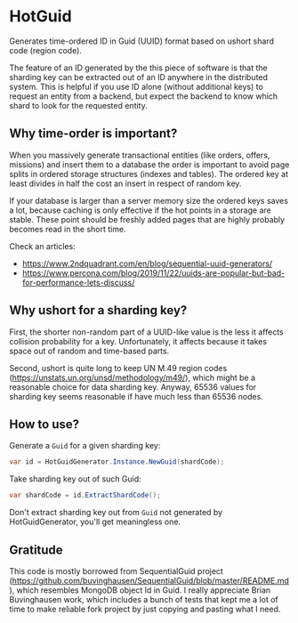 HotGuid
=======
Generates time-ordered ID in Guid (UUID) format based on ushort shard code (region code). 

The feature of an ID generated by the this piece of software is that the sharding key can be extracted out of an ID anywhere in the distributed system. This is helpful if you use ID alone (without additional keys) to request an entity from a backend, but expect the backend to know which shard to look for the requested entity.

Why time-order is important?
----------------------------
When you massively generate transactional entities (like orders, offers, missions) and insert them to a database the order is important to avoid page splits in ordered storage structures (indexes and tables). The ordered key at least divides in half the cost an insert in respect of random key.

If your database is larger than a server memory size the ordered keys saves a lot, because caching is only effective if the hot points in a storage are stable. These point should be freshly added pages that are highly probably becomes read in the short time.

Check an articles:

- https://www.2ndquadrant.com/en/blog/sequential-uuid-generators/
- https://www.percona.com/blog/2019/11/22/uuids-are-popular-but-bad-for-performance-lets-discuss/

Why ushort for a sharding key?
------------------------------
First, the shorter non-random part of a UUID-like value is the less it affects collision probability for a key. Unfortunately, it affects because it takes space out of random and time-based parts.

Second, ushort is quite long to keep UN M.49 region codes (https://unstats.un.org/unsd/methodology/m49/), which might be a reasonable choice for data sharding key. Anyway, 65536 values for sharding key seems reasonable if have much less than 65536 nodes.

## How to use?

Generate a `Guid` for a given sharding key:

```csharp
var id = HotGuidGenerator.Instance.NewGuid(shardCode);
```

Take sharding key out of such Guid:

```csharp
var shardCode = id.ExtractShardCode();
```

Don't extract sharding key out from `Guid` not generated by HotGuidGenerator, you'll get meaningless one.

Gratitude
---------

This code is mostly borrowed from SequentialGuid project (https://github.com/buvinghausen/SequentialGuid/blob/master/README.md), which resembles MongoDB object Id in Guid. I really appreciate Brian Buvinghausen work, which includes a bunch of tests that kept me a lot of time to make reliable fork project by just copying and pasting what I need.